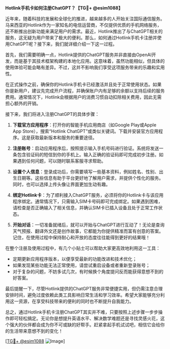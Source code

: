 **Hotlink手机卡如何注册ChatGPT？【TG💪+ @esim1088】**

近年来，随着科技的发展和全球化的推进，越来越多的人开始关注国际通信服务。马来西亚的Hotlink作为一家知名的电信运营商，不仅提供优质的手机网络服务，还不断推出创新功能来满足用户的需求。最近，Hotlink推出了与ChatGPT相关的服务，这无疑为用户带来了极大的便利。那么，如何通过Hotlink手机卡注册并使用ChatGPT呢？接下来，我们就详细介绍一下这一过程。

首先，我们需要明确一点，Hotlink提供的ChatGPT服务并非直接由OpenAI开发，而是基于其技术框架构建的本地化应用。这意味着，虽然功能相似，但具体的使用体验可能会略有差异。不过，这并不影响我们享受这项服务带来的乐趣和实用性。

在正式操作之前，确保你的Hotlink手机卡已经激活并且处于正常使用状态。如果你是新用户，建议先完成开户流程，并确保账户内有足够的余额以支持后续的服务费用。通常情况下，Hotlink会根据用户的消费习惯自动扣除相关费用，因此无需担心额外的开销。

接下来，我们将进入注册ChatGPT的具体步骤：

1. **下载官方应用程序**：打开你的智能手机应用商店（如Google Play或Apple App Store），搜索“Hotlink ChatGPT”或类似关键词。下载并安装官方应用程序。这是获取最新版本和服务的重要途径。

2. **注册账号**：启动应用程序后，按照提示输入手机号码进行验证。系统将发送一条包含验证码的短信到你的手机上。输入正确的验证码即可完成初步注册。如果遇到任何问题，可以随时联系客服寻求帮助。

3. **设置个人信息**：登录成功后，你需要填写一些基本资料，例如姓名、性别、出生日期等。这些信息有助于平台更好地了解用户需求，并提供个性化的服务。同时，也可以选择上传头像让界面更加生动有趣。

4. **绑定Hotlink卡**：为了顺利接入ChatGPT服务，必须将你的Hotlink卡与该应用程序绑定。通常情况下，只需输入SIM卡号码即可完成绑定。如果遇到困难，请检查是否正确输入了相关信息，并确认SIM卡已插入设备且处于正常工作状态。

5. **开始对话**：一切准备就绪后，就可以开始与ChatGPT进行互动了！无论是查询天气预报、翻译外文还是创作故事，它都能为你提供精准而富有创意的答案。记住，在使用过程中保持耐心和开放的态度往往能得到更好的结果哦！

在整个注册及使用过程中，有几个小贴士可以帮助大家更高效地利用这一工具：
- 定期更新应用程序版本，以便享受最新的功能改进和技术优化；
- 如果发现某些功能无法正常使用，请尝试重启设备或者重新登录账号；
- 对于复杂的问题，不妨多试几次，有时候换个角度提问反而能获得意想不到的好答案。

最后提醒一下，尽管Hotlink提供的ChatGPT服务非常便捷实用，但仍需注意合理安排时间，避免过度依赖此类工具影响日常生活和学习效率。希望大家能够充分利用这一资源，在享受科技带来的便利的同时也不断提升自我能力。

总之，通过Hotlink手机卡注册ChatGPT其实并不难，只要按照上述步骤一步步操作即可轻松搞定。无论你是想提升英语水平、解决数学难题还是寻找灵感火花，这个强大的伙伴都会成为你不可或缺的好帮手。赶紧拿起手机试试吧，相信它会给你的生活带来意想不到的变化！

[[TG💪+ @esim1088](https://t.me/s/esim1088) ![Image](https://i.postimg.cc/4NQfJmqS/Snipaste-2025-05-13-00-14-12.png)]